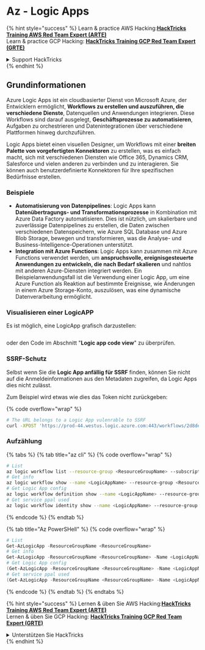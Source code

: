 # Az - Logic Apps

{% hint style="success" %}
Learn & practice AWS Hacking:<img src="../../../.gitbook/assets/image (1).png" alt="" data-size="line">[**HackTricks Training AWS Red Team Expert (ARTE)**](https://training.hacktricks.xyz/courses/arte)<img src="../../../.gitbook/assets/image (1).png" alt="" data-size="line">\
Learn & practice GCP Hacking: <img src="../../../.gitbook/assets/image (2).png" alt="" data-size="line">[**HackTricks Training GCP Red Team Expert (GRTE)**<img src="../../../.gitbook/assets/image (2).png" alt="" data-size="line">](https://training.hacktricks.xyz/courses/grte)

<details>

<summary>Support HackTricks</summary>

* Check the [**subscription plans**](https://github.com/sponsors/carlospolop)!
* **Join the** 💬 [**Discord group**](https://discord.gg/hRep4RUj7f) or the [**telegram group**](https://t.me/peass) or **follow** us on **Twitter** 🐦 [**@hacktricks\_live**](https://twitter.com/hacktricks\_live)**.**
* **Share hacking tricks by submitting PRs to the** [**HackTricks**](https://github.com/carlospolop/hacktricks) and [**HackTricks Cloud**](https://github.com/carlospolop/hacktricks-cloud) github repos.

</details>
{% endhint %}

## Grundinformationen

Azure Logic Apps ist ein cloudbasierter Dienst von Microsoft Azure, der Entwicklern ermöglicht, **Workflows zu erstellen und auszuführen, die verschiedene Dienste**, Datenquellen und Anwendungen integrieren. Diese Workflows sind darauf ausgelegt, **Geschäftsprozesse zu automatisieren**, Aufgaben zu orchestrieren und Datenintegrationen über verschiedene Plattformen hinweg durchzuführen.

Logic Apps bietet einen visuellen Designer, um Workflows mit einer **breiten Palette von vorgefertigten Konnektoren** zu erstellen, was es einfach macht, sich mit verschiedenen Diensten wie Office 365, Dynamics CRM, Salesforce und vielen anderen zu verbinden und zu interagieren. Sie können auch benutzerdefinierte Konnektoren für Ihre spezifischen Bedürfnisse erstellen.

### Beispiele

* **Automatisierung von Datenpipelines**: Logic Apps kann **Datenübertragungs- und Transformationsprozesse** in Kombination mit Azure Data Factory automatisieren. Dies ist nützlich, um skalierbare und zuverlässige Datenpipelines zu erstellen, die Daten zwischen verschiedenen Datenspeichern, wie Azure SQL Database und Azure Blob Storage, bewegen und transformieren, was die Analyse- und Business-Intelligence-Operationen unterstützt.
* **Integration mit Azure Functions**: Logic Apps kann zusammen mit Azure Functions verwendet werden, um **anspruchsvolle, ereignisgesteuerte Anwendungen zu entwickeln, die nach Bedarf skalieren** und nahtlos mit anderen Azure-Diensten integriert werden. Ein Beispielanwendungsfall ist die Verwendung einer Logic App, um eine Azure Function als Reaktion auf bestimmte Ereignisse, wie Änderungen in einem Azure Storage-Konto, auszulösen, was eine dynamische Datenverarbeitung ermöglicht.

### Visualisieren einer LogicAPP

Es ist möglich, eine LogicApp grafisch darzustellen:

<figure><img src="../../../.gitbook/assets/image (197).png" alt=""><figcaption></figcaption></figure>

oder den Code im Abschnitt "**Logic app code view**" zu überprüfen.

### SSRF-Schutz

Selbst wenn Sie die **Logic App anfällig für SSRF** finden, können Sie nicht auf die Anmeldeinformationen aus den Metadaten zugreifen, da Logic Apps dies nicht zulässt.

Zum Beispiel wird etwas wie dies das Token nicht zurückgeben:

{% code overflow="wrap" %}
```bash
# The URL belongs to a Logic App vulenrable to SSRF
curl -XPOST 'https://prod-44.westus.logic.azure.com:443/workflows/2d8de4be6e974123adf0b98159966644/triggers/manual/paths/invoke?api-version=2016-10-01&sp=%2Ftriggers%2Fmanual%2Frun&sv=1.0&sig=_8_oqqsCXc0u2c7hNjtSZmT0uM4Xi3hktw6Uze0O34s' -d '{"url": "http://169.254.169.254/metadata/identity/oauth2/token?api-version=2018-02-01&resource=https://management.azure.com/"}' -H "Content-type: application/json" -v
```
### Aufzählung

{% tabs %}
{% tab title="az cli" %}
{% code overflow="wrap" %}
```bash
# List
az logic workflow list --resource-group <ResourceGroupName> --subscription <SubscriptionID> --output table
# Get info
az logic workflow show --name <LogicAppName> --resource-group <ResourceGroupName> --subscription <SubscriptionID>
# Get Logic App config
az logic workflow definition show --name <LogicAppName> --resource-group <ResourceGroupName> --subscription <SubscriptionID>
# Get service ppal used
az logic workflow identity show --name <LogicAppName> --resource-group <ResourceGroupName> --subscription <SubscriptionID>
```
{% endcode %}
{% endtab %}

{% tab title="Az PowerSHell" %}
{% code overflow="wrap" %}
```powershell
# List
Get-AzLogicApp -ResourceGroupName <ResourceGroupName>
# Get info
Get-AzLogicApp -ResourceGroupName <ResourceGroupName> -Name <LogicAppName>
# Get Logic App config
(Get-AzLogicApp -ResourceGroupName <ResourceGroupName> -Name <LogicAppName>).Definition | ConvertTo-Json
# Get service ppal used
(Get-AzLogicApp -ResourceGroupName <ResourceGroupName> -Name <LogicAppName>).Identity
```
{% endcode %}
{% endtab %}
{% endtabs %}

{% hint style="success" %}
Lernen & üben Sie AWS Hacking:<img src="../../../.gitbook/assets/image (1).png" alt="" data-size="line">[**HackTricks Training AWS Red Team Expert (ARTE)**](https://training.hacktricks.xyz/courses/arte)<img src="../../../.gitbook/assets/image (1).png" alt="" data-size="line">\
Lernen & üben Sie GCP Hacking: <img src="../../../.gitbook/assets/image (2).png" alt="" data-size="line">[**HackTricks Training GCP Red Team Expert (GRTE)**<img src="../../../.gitbook/assets/image (2).png" alt="" data-size="line">](https://training.hacktricks.xyz/courses/grte)

<details>

<summary>Unterstützen Sie HackTricks</summary>

* Überprüfen Sie die [**Abonnementpläne**](https://github.com/sponsors/carlospolop)!
* **Treten Sie der** 💬 [**Discord-Gruppe**](https://discord.gg/hRep4RUj7f) oder der [**Telegram-Gruppe**](https://t.me/peass) bei oder **folgen** Sie uns auf **Twitter** 🐦 [**@hacktricks\_live**](https://twitter.com/hacktricks\_live)**.**
* **Teilen Sie Hacking-Tricks, indem Sie PRs an die** [**HackTricks**](https://github.com/carlospolop/hacktricks) und [**HackTricks Cloud**](https://github.com/carlospolop/hacktricks-cloud) GitHub-Repos senden.

</details>
{% endhint %}
